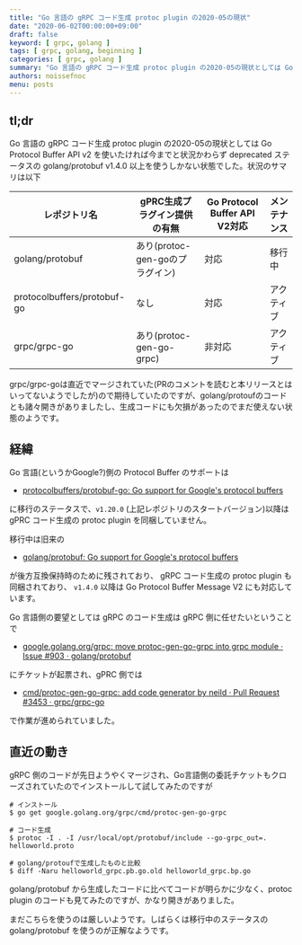 ```yaml
---
title: "Go 言語の gRPC コード生成 protoc plugin の2020-05の現状"
date: "2020-06-02T00:00:00+09:00"
draft: false
keyword: [ grpc, golang ]
tags: [ grpc, golang, beginning ]
categories: [ grpc, golang ]
summary: "Go 言語の gRPC コード生成 protoc plugin の2020-05の現状としては Go Protocol Buffer API v2 を使いたければ今までと状況かわらず deprecated ステータスの golang/protobuf v1.4.0 以上を使うしかない状態でした。"
authors: noissefnoc
menu: posts
---
```


## tl;dr

Go 言語の gRPC コード生成 protoc plugin の2020-05の現状としては Go Protocol Buffer API v2 を使いたければ今までと状況かわらず deprecated ステータスの golang/protobuf v1.4.0 以上を使うしかない状態でした。状況のサマリは以下

|レポジトリ名               |gPRC生成プラグイン提供の有無   |Go Protocol Buffer API V2対応|メンテナンス|
|---------------------------|-------------------------------|-----------------------------|------------|
|golang/protobuf            |あり(protoc-gen-goのプラグイン)|対応                         |移行中      |
|protocolbuffers/protobuf-go|なし                           |対応                         |アクティブ  |
|grpc/grpc-go               |あり(protoc-gen-go-grpc)       |非対応                       |アクティブ  |

grpc/grpc-goは直近でマージされていた(PRのコメントを読むと本リリースとはいってないようでしたが)ので期待していたのですが、golang/protoufのコードとも諸々開きがありましたし、生成コードにも欠損があったのでまだ使えない状態のようです。

## 経緯

Go 言語(というかGoogle?)側の Protocol Buffer のサポートは

* [protocolbuffers/protobuf-go: Go support for Google's protocol buffers](https://github.com/protocolbuffers/protobuf-go)

に移行のステータスで、`v1.20.0` (上記レポジトリのスタートバージョン)以降は gPRC コード生成の protoc plugin を同梱していません。

移行中は旧来の

* [golang/protobuf: Go support for Google's protocol buffers](https://github.com/golang/protobuf)

が後方互換保持時のために残されており、 gRPC コード生成の protoc plugin も同梱されており、 `v1.4.0` 以降は Go Protocol Buffer Message V2 にも対応しています。

Go 言語側の要望としては gRPC のコード生成は gRPC 側に任せたいということで

*  [google.golang.org/grpc: move protoc-gen-go-grpc into grpc module · Issue #903 · golang/protobuf](https://github.com/golang/protobuf/issues/903)

にチケットが起票され、gPRC 側では

* [cmd/protoc-gen-go-grpc: add code generator by neild · Pull Request #3453 · grpc/grpc-go](https://github.com/grpc/grpc-go/pull/3453)

で作業が進められていました。

## 直近の動き

gRPC 側のコードが先日ようやくマージされ、Go言語側の委託チケットもクローズされていたのでインストールして試してみたのですが

```console
# インストール
$ go get google.golang.org/grpc/cmd/protoc-gen-go-grpc

# コード生成
$ protoc -I . -I /usr/local/opt/protobuf/include --go-grpc_out=. helloworld.proto

# golang/protoufで生成したものと比較
$ diff -Naru helloworld_grpc.pb.go.old helloworld_grpc.bp.go
```

golang/protobuf から生成したコードに比べてコードが明らかに少なく、protoc plugin のコードも見てみたのですが、かなり開きがありました。

まだこちらを使うのは厳しいようです。しばらくは移行中のステータスの golang/protobuf を使うのが正解なようです。
